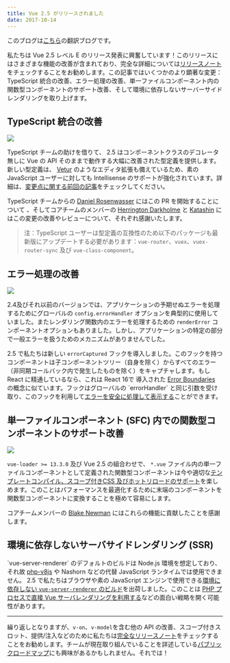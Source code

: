```yaml
---
title: Vue 2.5 がリリースされました
date: 2017-10-14
---
```


このブログは[こちら](https://medium.com/the-vue-point/vue-2-5-released-14bd65bf030b)の翻訳ブログです。

私たちは Vue 2.5 レベル E のリリース発表に興奮しています！このリリースにはさまざまな機能の改善が含まれており、完全な詳細については[リリースノート](https://github.com/vuejs/vue/releases/tag/v2.5.0)をチェックすることをお勧めします。この記事ではいくつかのより顕著な変更： TypeScript 統合の改善、エラー処理の改善、単一ファイルコンポーネント内の関数型コンポーネントのサポート改善、そして環境に依存しないサーバーサイドレンダリングを取り上げます。

## TypeScript 統合の改善
![](https://cdn-images-1.medium.com/max/1600/1*vB-z-t961mJnd4a6re02Iw.png)

TypeScript チームの助けを借りて、 2.5 はコンポーネントクラスのデコレータ無しに Vue の API そのままで動作する大幅に改善された型定義を提供します。新しい型定義は、 [Vetur](https://marketplace.visualstudio.com/items?itemName=octref.vetur) のようなエディタ拡張も備えているため、素の JavaScript ユーザーに対しても Intellisense のサポートが強化されています。詳細は、[変更点に関する前回の記事](https://jp.vuejs.org/2017/09/23/upcoming-typeScript-changes-in-vue-2.5/)をチェックしてください。

TypeScript チームからの [Daniel Rosenwasser](https://github.com/danielrosenwasser) にはこの PR を開始することについて 、そしてコアチームのメンバーの [Herrington Darkholme](https://github.com/HerringtonDarkholme) と [Katashin](https://github.com/ktsn) にはこの変更の改善やレビューについて、それぞれ感謝いたします。

>注：TypeScript ユーザーは型定義の互換性のため以下のパッケージも最新版にアップデートする必要があります：`vue-router`、`vuex`、`vuex-router-sync` 及び  `vue-class-component`。

## エラー処理の改善
![](https://cdn-images-1.medium.com/max/1600/1*ZHamhzmnoQcQTxCJE3cmvA.jpeg)

2.4及びそれ以前のバージョンでは、アプリケーションの予期せぬエラーを処理するためにグローバルの `config.errorHandler` オプションを典型的に使用していました。またレンダリング関数内のエラーを処理するための `renderError` コンポーネントオプションもありました。しかし、アプリケーションの特定の部分で一般エラーを扱うためのメカニズムがありませんでした。

2.5 で私たちは新しい `errorCaptured` フックを導入しました。このフックを持つコンポーネントは子コンポーネントツリー（自身を除く）からすべてのエラー（非同期コールバック内で発生したものを除く）をキャプチャします。もし React に精通しているなら、これは React 16で 導入された [Error Boundaries](https://reactjs.org/blog/2017/07/26/error-handling-in-react-16.html#introducing-error-boundaries)  の概念に似ています。フックはグローバルの \`errorHandler\` と同じ引数を受け取り、このフックを利用して[エラーを安全に処理して表示する](https://gist.github.com/yyx990803/9bdff05e5468a60ced06c29c39114c6b#error-handling-with-errorcaptured-hook)ことができます。

## 単一ファイルコンポーネント (SFC) 内での関数型コンポーネントのサポート改善
![](https://cdn-images-1.medium.com/max/1600/1*jg9qGPkPadGBEa-KUPrMpA.png)

`vue-loader >= 13.3.0` 及び Vue 2.5 の組合わせで、 `*.vue` ファイル内の単一ファイルコンポーネントとして定義された関数型コンポーネントは今や適切な[テンプレートコンパイル、スコープ付きCSS 及びホットリロードのサポート](https://vue-loader.vuejs.org/ja/features/functional.html)を楽しめます。このことはパフォーマンスを最適化するために末端のコンポーネントを関数型コンポーネントに変換することを極めて容易にします。

コアチームメンバーの [Blake Newman](https://github.com/blake-newman) にはこれらの機能に貢献したことを感謝します。

## 環境に依存しないサーバサイドレンダリング (SSR)
\`vue-server-renderer\` のデフォルトのビルドは Node.js 環境を想定しており、それ故  [php-v8js](https://github.com/phpv8/v8js) や Nashorn などの代替 JavaScript ランタイムでは使用できません。 2.5 で私たちはブラウザや素の JavaScript エンジンで使用できる[環境に依存しない `vue-server-renderer` のビルド](https://github.com/vuejs/vue/blob/dev/packages/vue-server-renderer/basic.js)を出荷しました。このことは [PHP プロセスで直接 Vue サーバレンダリングを利用する](https://gist.github.com/yyx990803/9bdff05e5468a60ced06c29c39114c6b#environment-agnostic-ssr)などの面白い戦略を開く可能性があります。

---
繰り返しとなりますが、`v-on`、`v-model`を含む他の API の改善、スコープ付きスロット、提供/注入などのために私たちは[完全なリリースノート](https://github.com/vuejs/vue/releases/tag/v2.5.0)をチェックすることをお勧めします。チームが現在取り組んでいることを詳述している[パブリックロードマップ](https://github.com/vuejs/roadmap)にも興味があるかもしれません。それでは！